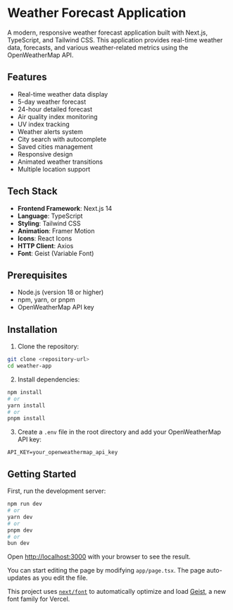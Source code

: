 # Weather Forecast Application

A modern, responsive weather forecast application built with Next.js, TypeScript, and Tailwind CSS. This application provides real-time weather data, forecasts, and various weather-related metrics using the OpenWeatherMap API.

## Features

- Real-time weather data display
- 5-day weather forecast
- 24-hour detailed forecast
- Air quality index monitoring
- UV index tracking
- Weather alerts system
- City search with autocomplete
- Saved cities management
- Responsive design
- Animated weather transitions
- Multiple location support

## Tech Stack

- **Frontend Framework**: Next.js 14
- **Language**: TypeScript
- **Styling**: Tailwind CSS
- **Animation**: Framer Motion
- **Icons**: React Icons
- **HTTP Client**: Axios
- **Font**: Geist (Variable Font)

## Prerequisites

- Node.js (version 18 or higher)
- npm, yarn, or pnpm
- OpenWeatherMap API key

## Installation

1. Clone the repository:

```bash
git clone <repository-url>
cd weather-app
```

2. Install dependencies:
```bash
npm install
# or
yarn install
# or
pnpm install
```

3. Create a `.env` file in the root directory and add your OpenWeatherMap API key:
```env
API_KEY=your_openweathermap_api_key
```

## Getting Started

First, run the development server:

```bash
npm run dev
# or
yarn dev
# or
pnpm dev
# or
bun dev
```

Open [http://localhost:3000](http://localhost:3000) with your browser to see the result.

You can start editing the page by modifying `app/page.tsx`. The page auto-updates as you edit the file.

This project uses [`next/font`](https://nextjs.org/docs/app/building-your-application/optimizing/fonts) to automatically optimize and load [Geist](https://vercel.com/font), a new font family for Vercel.
